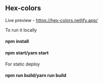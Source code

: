 ## Hex-colors
Live preview - https://hex-colors.netlify.app/

To run it locally
#### npm install
#### npm start/yarn start

For static deploy
#### npm run build/yarn run build
